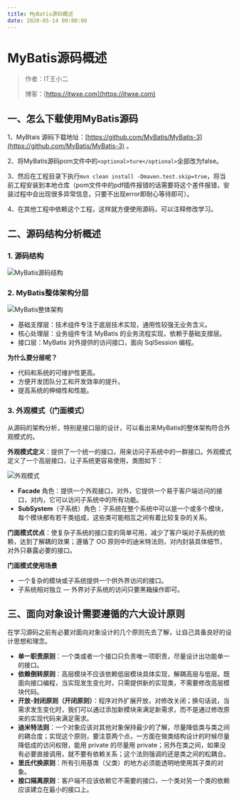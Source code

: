 ```yaml
---
title: MyBatis源码概述
date: 2020-05-14 00:00:00
---
```


# MyBatis源码概述

> 作者：IT王小二
>
> 博客：[https://itwxe.com](https://itwxe.com)

## 一、怎么下载使用MyBatis源码

1、MyBtais 源码下载地址：[https://github.com/MyBatis/MyBatis-3](https://github.com/MyBatis/MyBatis-3) 。

2、将MyBatis源码pom文件中的`<optional>ture</optional>`全部改为false。

3、然后在工程目录下执行`mvn clean install -Dmaven.test.skip=true`，将当前工程安装到本地仓库（pom文件中的pdf插件报错的话需要将这个差件报错，安装过程中会出现很多异常信息，只要不出现error即耐心等待即可）。

4、在其他工程中依赖这个工程，这样就方便使用源码，可以注释修改学习。

## 二、源码结构分析概述

### 1. 源码结构

![MyBatis源码结构](https://itwxe.com/img/blog/166464018016816.png)

### 2. MyBatis整体架构分层

![MyBatis整体架构](https://itwxe.com/img/blog/166464018022112.png)

- 基础支撑层：技术组件专注于底层技术实现，通用性较强无业务含义。
- 核心处理层：业务组件专注 MyBatis 的业务流程实现，依赖于基础支撑层。
- 接口层：MyBatis 对外提供的访问接口，面向 SqlSession 编程。

**为什么要分层呢？**

- 代码和系统的可维护性更高。
- 方便开发团队分工和开发效率的提升。
- 提高系统的伸缩性和性能。

### 3. 外观模式（门面模式）

从源码的架构分析，特别是接口层的设计，可以看出来MyBatis的整体架构符合外观模式的。

**外观模式定义**：提供了一个统一的接口，用来访问子系统中的一群接口。外观模式定义了一个高层接口，让子系统更容易使用，类图如下：

![外观模式](https://itwxe.com/img/blog/166464018032135.png)

- **Facade** 角色：提供一个外观接口，对外，它提供一个易于客户端访问的接口，对内，它可以访问子系统中的所有功能。
- **SubSystem**（子系统）角色：子系统在整个系统中可以是一个或多个模块，每个模块都有若干类组成，这些类可能相互之间有着比较复杂的关系。

**门面模式优点**：使复杂子系统的接口变的简单可用，减少了客户端对子系统的依赖，达到了解耦的效果；遵循了 OO 原则中的迪米特法则，对内封装具体细节，对外只暴露必要的接口。

**门面模式使用场景**

- 一个复杂的模块或子系统提供一个供外界访问的接口。
- 子系统相对独立 ― 外界对子系统的访问只要黑箱操作即可。

## 三、面向对象设计需要遵循的六大设计原则

在学习源码之前有必要对面向对象设计的几个原则先去了解，让自己具备良好的设计思想和理念。

- **单一职责原则**：一个类或者一个接口只负责唯一项职责，尽量设计出功能单一的接口。
- **依赖倒转原则**：高层模块不应该依赖低层模块具体实现，解耦高层与低层。既面向接口编程，当实现发生变化时，只需提供新的实现类，不需要修改高层模块代码。
- **开放-封闭原则（开闭原则）**：程序对外扩展开放，对修改关闭；换句话说，当需求发生变化时，我们可以通过添加新模块来满足新需求，而不是通过修改原来的实现代码来满足需求。
- **迪米特法则**：一个对象应该对其他对象保持最少的了解，尽量降低类与类之间的耦合度；实现这个原则，要注意两个点，一方面在做类结构设计的时候尽量降低成的访问权限，能用 private 的尽量用 private；另外在类之间，如果没有必要直接调用，就不要有依赖关系；这个法则强调的还是类之间的松耦合。
- **里氏代换原则**：所有引用基类（父类）的地方必须能透明地使用其子类的对象。
- **接口隔离原则**：客户端不应该依赖它不需要的接口，一个类对另一个类的依赖应该建立在最小的接口上。